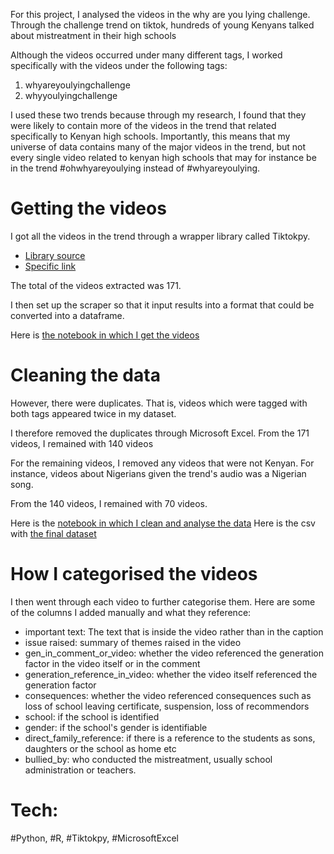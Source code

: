 For this project, I analysed the videos in the why are you lying challenge. Through the challenge trend on tiktok, hundreds of young Kenyans talked about mistreatment in their high schools

Although the videos occurred under many different tags, I worked specifically with the videos under the following tags:
1) whyareyoulyingchallenge
2) whyyoulyingchallenge

I used these two trends because through my research, I found that they were likely to contain more of the videos in the trend that related specifically to Kenyan high schools. Importantly, this means that my universe of data contains many of the major videos in the trend, but not every single video related to kenyan high schools that may for instance be in the trend #ohwhyareyoulying instead of #whyareyoulying.




# Getting the videos

I got all the videos in the trend through a wrapper library called Tiktokpy.

* [Library source](https://tiktokpy.readthedocs.io/en/latest/users/explanation.html)
* [Specific link](https://tiktokpy.readthedocs.io/en/latest/users/explanation.html#data-collection)

The total of the videos extracted was 171. 

I then set up the scraper so that it input results into a format that could be converted into a dataframe.

Here is [the notebook in which I get the videos](https://github.com/ivynyayieka/tiktok_education/blob/main/tiktok_education_getting_the_data.ipynb)

# Cleaning the data
However, there were duplicates. That is, videos which were tagged with both tags appeared twice in my dataset. 

I therefore removed the duplicates through Microsoft Excel. From the 171 videos, I remained with 140 videos

For the remaining videos, I removed any videos that were not Kenyan. For instance, videos about Nigerians given the trend's audio was a Nigerian song. 

From the 140 videos, I remained with 70 videos.

Here is the [notebook in which I clean and analyse the data](https://github.com/ivynyayieka/tiktok_education/blob/main/tiktok_data_collection_analysis_and_cleaning.ipynb)
Here is the csv with [the final dataset](https://github.com/ivynyayieka/tiktok_education/blob/main/df_tiktok_only_kenya.csv)

# How I categorised the videos

I then went through each video to further categorise them. Here are some of the columns I added manually and what they reference:

* important text: The text that is inside the video rather than in the caption
* issue raised: summary of themes raised in the video	
* gen_in_comment_or_video: whether the video referenced the generation factor in the video itself or in the comment
* generation_reference_in_video: whether the video itself referenced the generation factor
* consequences: whether the video referenced consequences such as loss of school leaving certificate, suspension, loss of recommendors
* school: if the school is identified
* gender: if the school's gender is identifiable
* direct_family_reference: if there is a reference to the students as sons, daughters or the school as home etc	
* bullied_by: who conducted the mistreatment, usually school administration or teachers.

# Tech:
#Python, #R, #Tiktokpy, #MicrosoftExcel

